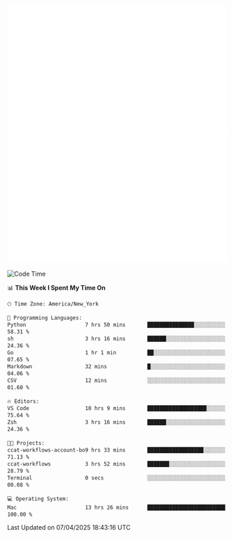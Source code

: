 <a href="https://github.com/jstrieb/github-stats">
 
![](https://github.com/evanhuang117/github-stats/blob/master/generated/overview.svg)
![](https://github.com/evanhuang117/github-stats/blob/master/generated/languages.svg)

</a>

<!--START_SECTION:waka-->
![Code Time](http://img.shields.io/badge/Code%20Time-760%20hrs%2024%20mins-blue)

📊 **This Week I Spent My Time On** 

```text
🕑︎ Time Zone: America/New_York

💬 Programming Languages: 
Python                   7 hrs 50 mins       ███████████████░░░░░░░░░░   58.31 % 
sh                       3 hrs 16 mins       ██████░░░░░░░░░░░░░░░░░░░   24.36 % 
Go                       1 hr 1 min          ██░░░░░░░░░░░░░░░░░░░░░░░   07.65 % 
Markdown                 32 mins             █░░░░░░░░░░░░░░░░░░░░░░░░   04.06 % 
CSV                      12 mins             ░░░░░░░░░░░░░░░░░░░░░░░░░   01.60 % 

🔥 Editors: 
VS Code                  10 hrs 9 mins       ███████████████████░░░░░░   75.64 % 
Zsh                      3 hrs 16 mins       ██████░░░░░░░░░░░░░░░░░░░   24.36 % 

🐱‍💻 Projects: 
ccat-workflows-account-bo9 hrs 33 mins       ██████████████████░░░░░░░   71.13 % 
ccat-workflows           3 hrs 52 mins       ███████░░░░░░░░░░░░░░░░░░   28.79 % 
Terminal                 0 secs              ░░░░░░░░░░░░░░░░░░░░░░░░░   00.08 % 

💻 Operating System: 
Mac                      13 hrs 26 mins      █████████████████████████   100.00 % 
```


 Last Updated on 07/04/2025 18:43:16 UTC
<!--END_SECTION:waka-->
